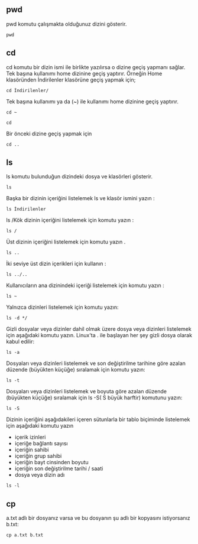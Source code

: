pwd
--

pwd komutu çalışmakta olduğunuz dizini gösterir.
```
pwd
```
cd
--

cd komutu bir dizin ismi ile birlikte yazılırsa o dizine geçiş yapmanı sağlar. Tek başına kullanımı home dizinine geçiş yaptırır. Örneğin Home klasöründen İndirilenler klasörüne geçiş yapmak için;
```
cd İndirilenler/
```
Tek başına kullanımı ya da (~) ile kullanımı home dizinine geçiş yaptırır.
```
cd ~

cd
```
Bir önceki dizine geçiş yapmak için
```
cd ..
```
ls
--

ls komutu bulunduğun dizindeki dosya ve klasörleri gösterir.
```
ls
```
Başka bir dizinin içeriğini listelemek ls ve klasör ismini yazın :
```
ls İndirilenler
```
ls /Kök dizinin içeriğini listelemek için komutu yazın :
```
ls /
```
Üst dizinin içeriğini listelemek için komutu yazın .
```
ls ..
```
İki seviye üst dizin içerikleri için kullanın :
```
ls ../..
```
Kullanıcıların ana dizinindeki içeriği listelemek için komutu yazın :
```
ls ~
```
Yalnızca dizinleri listelemek için komutu yazın:
```
ls -d */
```
Gizli dosyalar veya dizinler dahil olmak üzere dosya veya dizinleri listelemek için aşağıdaki komutu yazın. Linux'ta . ile başlayan her şey gizli dosya olarak kabul edilir:
```
ls -a
```
Dosyaları veya dizinleri listelemek ve son değiştirilme tarihine göre azalan düzende (büyükten küçüğe) sıralamak için komutu yazın:
```
ls -t
```
Dosyaları veya dizinleri listelemek ve boyuta göre azalan düzende (büyükten küçüğe) sıralamak için ls -S( S büyük harftir) komutunu yazın:
```
ls -S
```
Dizinin içeriğini aşağıdakileri içeren sütunlarla bir tablo biçiminde listelemek için aşağıdaki komutu yazın

- içerik izinleri
- içeriğe bağlantı sayısı
- içeriğin sahibi
- içeriğin grup sahibi
- içeriğin bayt cinsinden boyutu
- içeriğin son değiştirilme tarihi / saati
- dosya veya dizin adı
```
ls -l
```
cp
--

a.txt adlı bir dosyanız varsa ve bu dosyanın şu adlı bir kopyasını istiyorsanız b.txt:
```
cp a.txt b.txt
```
